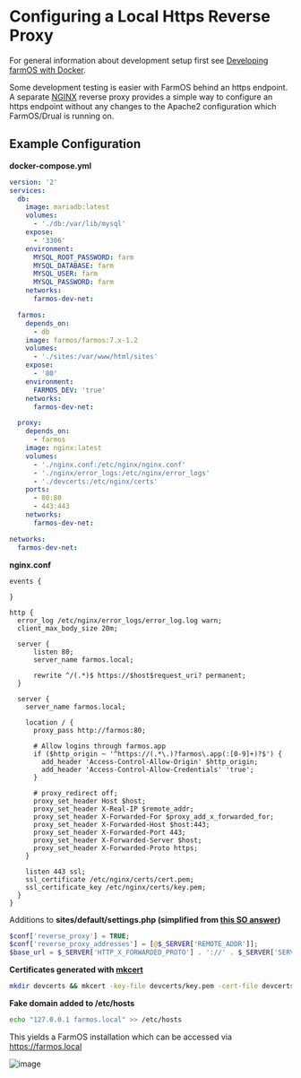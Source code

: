 # Configuring a Local Https Reverse Proxy

For general information about development setup first see [Developing farmOS with Docker].

Some development testing is easier with FarmOS behind an https endpoint. A separate [NGINX] reverse proxy provides a simple way to configure an https endpoint without any changes to the Apache2 configuration which FarmOS/Drual is running on.

## Example Configuration

**docker-compose.yml**

```yaml
version: '2'
services:
  db:
    image: mariadb:latest
    volumes:
      - './db:/var/lib/mysql'
    expose:
      - '3306'
    environment:
      MYSQL_ROOT_PASSWORD: farm
      MYSQL_DATABASE: farm
      MYSQL_USER: farm
      MYSQL_PASSWORD: farm
    networks:
      farmos-dev-net:

  farmos:
    depends_on:
      - db
    image: farmos/farmos:7.x-1.2
    volumes:
      - './sites:/var/www/html/sites'
    expose:
      - '80'
    environment:
      FARMOS_DEV: 'true'
    networks:
      farmos-dev-net:

  proxy:
    depends_on:
      - farmos
    image: nginx:latest
    volumes:
      - './nginx.conf:/etc/nginx/nginx.conf'
      - './nginx/error_logs:/etc/nginx/error_logs'
      - './devcerts:/etc/nginx/certs'
    ports:
      - 80:80
      - 443:443
    networks:
      farmos-dev-net:

networks:
  farmos-dev-net:
```

**nginx.conf**

```
events {

}

http {
  error_log /etc/nginx/error_logs/error_log.log warn;
  client_max_body_size 20m;

  server {
      listen 80;
      server_name farmos.local;

      rewrite ^/(.*)$ https://$host$request_uri? permanent; 
  }

  server {
    server_name farmos.local;

    location / {
      proxy_pass http://farmos:80;

      # Allow logins through farmos.app
      if ($http_origin ~ '^https://(.*\.)?farmos\.app(:[0-9]+)?$') {
        add_header 'Access-Control-Allow-Origin' $http_origin;
        add_header 'Access-Control-Allow-Credentials' 'true';
      }

      # proxy_redirect off;
      proxy_set_header Host $host;
      proxy_set_header X-Real-IP $remote_addr;
      proxy_set_header X-Forwarded-For $proxy_add_x_forwarded_for;
      proxy_set_header X-Forwarded-Host $host:443;
      proxy_set_header X-Forwarded-Port 443;
      proxy_set_header X-Forwarded-Server $host;
      proxy_set_header X-Forwarded-Proto https;
    }

    listen 443 ssl;
    ssl_certificate /etc/nginx/certs/cert.pem;
    ssl_certificate_key /etc/nginx/certs/key.pem;
  }
}
```

Additions to **sites/default/settings.php (simplified from [this SO answer](https://drupal.stackexchange.com/a/257399))**

```php
$conf['reverse_proxy'] = TRUE;
$conf['reverse_proxy_addresses'] = [@$_SERVER['REMOTE_ADDR']];
$base_url = $_SERVER['HTTP_X_FORWARDED_PROTO'] . '://' . $_SERVER['SERVER_NAME'];
```

**Certificates generated with [mkcert]**

```sh
mkdir devcerts && mkcert -key-file devcerts/key.pem -cert-file devcerts/cert.pem farmos.local *.farmos.local
```

**Fake domain added to /etc/hosts**

```sh
echo "127.0.0.1 farmos.local" >> /etc/hosts
```

This yields a FarmOS installation which can be accessed via https://farmos.local

![image](https://user-images.githubusercontent.com/30754460/71647994-35b45400-2cb3-11ea-8702-b44c2fcebe66.png)

[Developing farmOS with Docker]: /development/docker
[NGINX]: https://www.nginx.com/
[mkcert]: https://github.com/FiloSottile/mkcert

